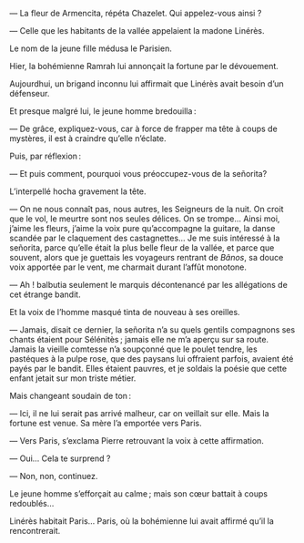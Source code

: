 — La fleur de Armencita, répéta Chazelet. Qui appelez-vous ainsi ?

— Celle que les habitants de la vallée appelaient la madone Linérès.

Le nom de la jeune fille médusa le Parisien.

Hier, la bohémienne Ramrah lui annonçait la fortune par le dévouement.

Aujourdhui, un brigand inconnu lui affirmait que Linérès avait besoin
d’un défenseur.

Et presque malgré lui, le jeune homme bredouilla :

— De grâce, expliquez-vous, car à force de frapper ma tête à coups de
mystères, il est à craindre qu’elle n’éclate.

Puis, par réflexion :

— Et puis comment, pourquoi vous préoccupez-vous de la señorita?

L’interpellé hocha gravement la tête.

— On ne nous connaît pas, nous autres, les Seigneurs de la nuit. On croit que
le vol, le meurtre sont nos seules délices. On se trompe… Ainsi moi, j’aime
les fleurs, j’aime la voix pure qu’accompagne la guitare, la danse scandée par le claquement des castagnettes… Je me suis intéressé à la señorita, parce
qu’elle était la plus belle fleur de la vallée, et parce que souvent, alors que je guettais les voyageurs rentrant de _Bânos_, sa douce voix apportée par le vent, me charmait durant l’affût monotone.

— Ah ! balbutia seulement le marquis décontenancé par les allégations
de cet étrange bandit.

Et la voix de l’homme masqué tinta de nouveau à ses oreilles.

— Jamais, disait ce dernier, la señorita n’a su quels gentils compagnons
ses chants étaient pour Sélénitès ; jamais elle ne m’a aperçu sur sa route.
Jamais la vieille comtesse n’a soupçonné que le poulet tendre, les pastéques
à la pulpe rose, que des paysans lui offraient parfois, avaient été payés par
le bandit. Elles étaient pauvres, et je soldais la poésie que cette enfant jetait sur mon triste métier.

Mais changeant soudain de ton :

— Ici, il ne lui serait pas arrivé malheur, car on veillait sur elle. Mais
la fortune est venue. Sa mère l’a emportée vers Paris.

— Vers Paris, s’exclama Pierre retrouvant la voix à cette affirmation.

— Oui… Cela te surprend ?

— Non, non, continuez.

Le jeune homme s’efforçait au calme ; mais son cœur battait à coups redoublés…

Linérès habitait Paris… Paris, où la bohémienne lui avait affirmé qu’il
la rencontrerait.
